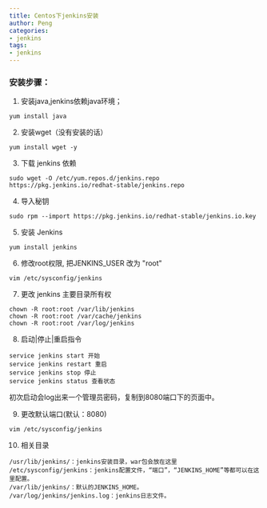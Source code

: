 ```yaml
---
title: Centos下jenkins安装
author: Peng
categories:
- jenkins
tags:
- jenkins
---
```


### 安装步骤：

1. 安装java,jenkins依赖java环境；
```
yum install java

```
2. 安装wget（没有安装的话）
```
yum install wget -y

```
3. 下载 jenkins 依赖

```
sudo wget -O /etc/yum.repos.d/jenkins.repo https://pkg.jenkins.io/redhat-stable/jenkins.repo

```
4. 导入秘钥

```
sudo rpm --import https://pkg.jenkins.io/redhat-stable/jenkins.io.key

```
5. 安装 Jenkins 

```
yum install jenkins

```
6. 修改root权限, 把JENKINS_USER 改为 "root"

```
vim /etc/sysconfig/jenkins

```

7. 更改 jenkins 主要目录所有权
```
chown -R root:root /var/lib/jenkins
chown -R root:root /var/cache/jenkins
chown -R root:root /var/log/jenkins

```

8. 启动|停止|重启指令

```
service jenkins start 开始
service jenkins restart 重启
service jenkins stop 停止
service jenkins status 查看状态

```
初次启动会log出来一个管理员密码，复制到8080端口下的页面中。

9. 更改默认端口(默认：8080)

```
vim /etc/sysconfig/jenkins

```

10. 相关目录

```
/usr/lib/jenkins/：jenkins安装目录，war包会放在这里
/etc/sysconfig/jenkins：jenkins配置文件，“端口”，“JENKINS_HOME”等都可以在这里配置。
/var/lib/jenkins/：默认的JENKINS_HOME。
/var/log/jenkins/jenkins.log：jenkins日志文件。

```

